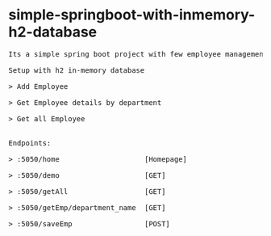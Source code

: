 # simple-springboot-with-inmemory-h2-database
<pre>
Its a simple spring boot project with few employee management functionality<br/>
Setup with h2 in-memory database<br/>
> Add Employee<br/>
> Get Employee details by department<br/>
> Get all Employee<br/>

Endpoints:<br/>
> :5050/home                    [Homepage]<br/>
> :5050/demo                    [GET]<br/>
> :5050/getAll                  [GET]<br/>
> :5050/getEmp/department_name  [GET]<br/>
> :5050/saveEmp                 [POST]<br/>
</pre>
